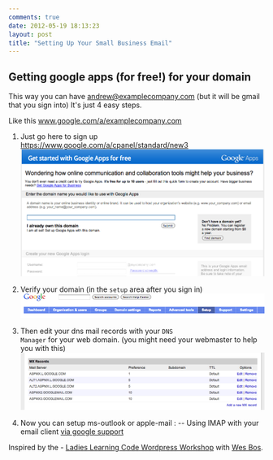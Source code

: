 ```yaml
---
comments: true
date: 2012-05-19 18:13:23
layout: post
title: "Setting Up Your Small Business Email"
---
```


## Getting google apps (for free!) for your domain  

This way you can have andrew@examplecompany.com (but it will be gmail that you sign into)
It's just 4 easy steps.

Like this www.google.com/a/examplecompany.com

1. Just go here to sign up https://www.google.com/a/cpanel/standard/new3
[![setup google-apps-step1](/images/posts/google-apps-step1.png)](http://andxyz.com/images/posts/google-apps-step1.png)

2. Verify your domain (in the <code>setup</code> area after you sign in)
[![setup google-apps-step1](/images/posts/google-apps-step2.png)](http://andxyz.com/images/posts/google-apps-step1.png)

3. Then edit your dns mail records with your <code>DNS Manager</code> for your web domain. (you might need your webmaster to help you with this)
[![setup google-apps-step3](/images/posts/google-apps-step3.png)](http://andxyz.com/images/posts/google-apps-step1.png)

4. Now you can setup ms-outlook or apple-mail :
-- Using IMAP with your email client [via google support][google-support]

Inspired by the - [Ladies Learning Code Wordpress Workshop][llc-wordpress] with [Wes Bos](http://wesbos.com/).

[llc-wordpress]: http://ladieslearningcode.com/2012/11/wordpress-for-beginners-is-back-and-these-are-the-mentors/
[google-support]: http://support.google.com/mail/bin/answer.py?hl=en&answer=75726